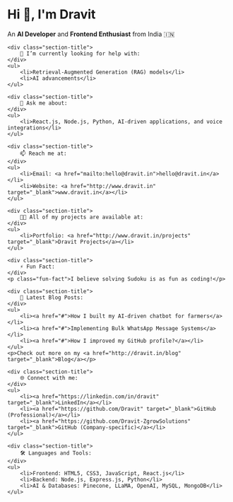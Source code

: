 

<!--
**codebydravit/codebydravit** is a ✨ _special_ ✨ repository because its `README.md` (this file) appears on your GitHub profile.

Here are some ideas to get you started:

- 🔭 I’m currently working on ...
- 🌱 I’m currently learning ...
- 👯 I’m looking to collaborate on ...
- 🤔 I’m looking for help with ...
- 💬 Ask me about ...
- 📫 How to reach me: ...
- 😄 Pronouns: ...
- ⚡ Fun fact: ...
-->
<h1>Hi 👋, I'm Dravit</h1>
    <p>An <strong>AI Developer</strong> and <strong>Frontend Enthusiast</strong> from India 🇮🇳</p>

    <div class="section-title">
        🤔 I’m currently looking for help with:
    </div>
    <ul>
        <li>Retrieval-Augmented Generation (RAG) models</li>
        <li>AI advancements</li>
    </ul>

    <div class="section-title">
        💬 Ask me about:
    </div>
    <ul>
        <li>React.js, Node.js, Python, AI-driven applications, and voice integrations</li>
    </ul>

    <div class="section-title">
        📫 Reach me at:
    </div>
    <ul>
        <li>Email: <a href="mailto:hello@dravit.in">hello@dravit.in</a></li>
        <li>Website: <a href="http://www.dravit.in" target="_blank">www.dravit.in</a></li>
    </ul>

    <div class="section-title">
        👨‍💻 All of my projects are available at:
    </div>
    <ul>
        <li>Portfolio: <a href="http://www.dravit.in/projects" target="_blank">Dravit Projects</a></li>
    </ul>

    <div class="section-title">
        ⚡ Fun Fact:
    </div>
    <p class="fun-fact">I believe solving Sudoku is as fun as coding!</p>

    <div class="section-title">
        📕 Latest Blog Posts:
    </div>
    <ul>
        <li><a href="#">How I built my AI-driven chatbot for farmers</a></li>
        <li><a href="#">Implementing Bulk WhatsApp Message Systems</a></li>
        <li><a href="#">How I improved my GitHub profile?</a></li>
    </ul>
    <p>Check out more on my <a href="http://dravit.in/blog" target="_blank">Blog</a></p>

    <div class="section-title">
        🌐 Connect with me:
    </div>
    <ul>
        <li><a href="https://linkedin.com/in/dravit" target="_blank">LinkedIn</a></li>
        <li><a href="https://github.com/Dravit" target="_blank">GitHub (Professional)</a></li>
        <li><a href="https://github.com/Dravit-ZgrowSolutions" target="_blank">GitHub (Company-specific)</a></li>
    </ul>

    <div class="section-title">
        🛠️ Languages and Tools:
    </div>
    <ul>
        <li>Frontend: HTML5, CSS3, JavaScript, React.js</li>
        <li>Backend: Node.js, Express.js, Python</li>
        <li>AI & Databases: Pinecone, LLaMA, OpenAI, MySQL, MongoDB</li>
    </ul>

